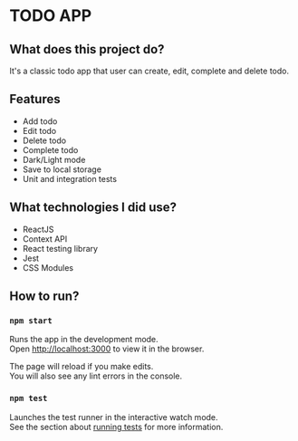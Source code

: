 # TODO APP

## What does this project do?

It's a classic todo app that user can create, edit, complete and delete todo.

## Features

- Add todo
- Edit todo
- Delete todo
- Complete todo
- Dark/Light mode
- Save to local storage
- Unit and integration tests

## What technologies I did use?

- ReactJS
- Context API
- React testing library
- Jest
- CSS Modules

## How to run?

### `npm start`

Runs the app in the development mode.\
Open [http://localhost:3000](http://localhost:3000) to view it in the browser.

The page will reload if you make edits.\
You will also see any lint errors in the console.

### `npm test`

Launches the test runner in the interactive watch mode.\
See the section about [running tests](https://facebook.github.io/create-react-app/docs/running-tests) for more information.
